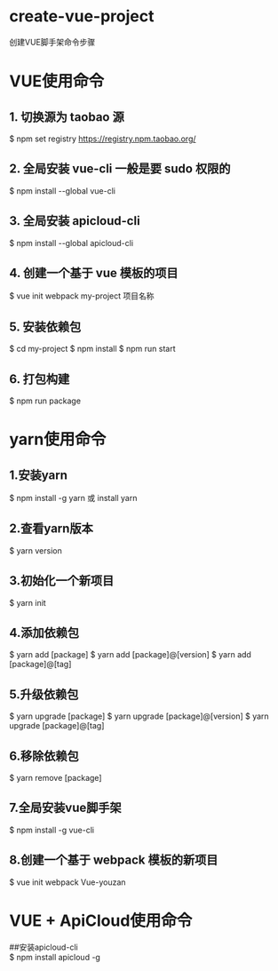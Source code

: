 # create-vue-project
创建VUE脚手架命令步骤

# VUE使用命令  

## 1. 切换源为 taobao 源
$ npm set registry https://registry.npm.taobao.org/

## 2. 全局安装 vue-cli 一般是要 sudo 权限的
$ npm install --global vue-cli

## 3. 全局安装 apicloud-cli
$ npm install --global apicloud-cli

## 4. 创建一个基于 vue 模板的项目
$ vue init webpack my-project
                   项目名称
          
## 5. 安装依赖包

$ cd my-project
$ npm install
$ npm run start

## 6. 打包构建

$ npm run package


# yarn使用命令

## 1.安装yarn
$ npm install -g yarn 或 install yarn

## 2.查看yarn版本
$ yarn version

## 3.初始化一个新项目
$ yarn init

## 4.添加依赖包

$ yarn add [package]
$ yarn add [package]@[version]
$ yarn add [package]@[tag]

## 5.升级依赖包
$ yarn upgrade [package]
$ yarn upgrade [package]@[version]
$ yarn upgrade [package]@[tag]

## 6.移除依赖包

$ yarn remove [package]

## 7.全局安装vue脚手架
$ npm install -g vue-cli

## 8.创建一个基于 webpack 模板的新项目
$ vue init webpack Vue-youzan


# VUE + ApiCloud使用命令  
##安装apicloud-cli  
$ npm install apicloud -g



